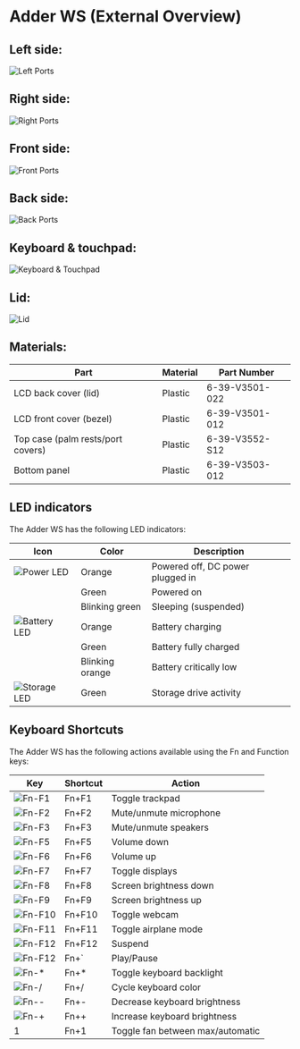 # Adder WS (External Overview)

## Left side:

![Left Ports](./img/ports-left.webp)

## Right side:

![Right Ports](./img/ports-right.webp)

## Front side:

![Front Ports](./img/ports-front.webp)

## Back side:

![Back Ports](./img/ports-back.webp)

## Keyboard & touchpad:

![Keyboard & Touchpad](./img/keyboard-touchpad.webp)

## Lid:

![Lid](./img/lid.webp)

## Materials:

|Part                              |Material|Part Number    |
|----------------------------------|--------|---------------|
|LCD back cover (lid)              |Plastic |6-39-V3501-022 |
|LCD front cover (bezel)           |Plastic |6-39-V3501-012 |
|Top case (palm rests/port covers) |Plastic |6-39-V3552-S12 |
|Bottom panel                      |Plastic |6-39-V3503-012 |

## LED indicators

The Adder WS has the following LED indicators:

|Icon                                    |Color          |Description                      |
|----------------------------------------|---------------|---------------------------------|
|![Power LED](./img/led-power.png)       |Orange         |Powered off, DC power plugged in |
|                                        |Green          |Powered on                       |
|                                        |Blinking green |Sleeping (suspended)             |
|![Battery LED](./img/led-battery.png)   |Orange         |Battery charging                 |
|                                        |Green          |Battery fully charged            |
|                                        |Blinking orange|Battery critically low           |
|![Storage LED](./img/led-storage.png)   |Green          |Storage drive activity           |

## Keyboard Shortcuts

The Adder WS has the following actions available using the Fn and Function keys:

|Key                        |Shortcut|Action                             |
|---------------------------|--------|-----------------------------------|
|![Fn-F1](./img/fn-f1.png)  |Fn+F1   |Toggle trackpad                    |
|![Fn-F2](./img/fn-f2.png)  |Fn+F2   |Mute/unmute microphone             |
|![Fn-F3](./img/fn-f3.png)  |Fn+F3   |Mute/unmute speakers               |
|![Fn-F5](./img/fn-f5.png)  |Fn+F5   |Volume down                        |
|![Fn-F6](./img/fn-f6.png)  |Fn+F6   |Volume up                          |
|![Fn-F7](./img/fn-f7.png)  |Fn+F7   |Toggle displays                    |
|![Fn-F8](./img/fn-f8.png)  |Fn+F8   |Screen brightness down             |
|![Fn-F9](./img/fn-f9.png)  |Fn+F9   |Screen brightness up               |
|![Fn-F10](./img/fn-f10.png)|Fn+F10  |Toggle webcam                      |
|![Fn-F11](./img/fn-f11.png)|Fn+F11  |Toggle airplane mode               |
|![Fn-F12](./img/fn-f12.png)|Fn+F12  |Suspend                            |
|![Fn-F12](./img/fn-dia.jpg)|Fn+`    |Play/Pause                         |
|![Fn-*](./img/fn-star.png) |Fn+*    |Toggle keyboard backlight          |
|![Fn-/](./img/fn-slash.png)|Fn+/    |Cycle keyboard color               |
|![Fn--](./img/fn-minus.png)|Fn+-    |Decrease keyboard brightness       |
|![Fn-+](./img/fn-plus.png) |Fn++    |Increase keyboard brightness       |
|1                          |Fn+1    |Toggle fan between max/automatic   |
